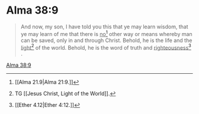 # Alma 38:9

> And now, my son, I have told you this that ye may learn wisdom, that ye may learn of me that there is <u>no</u>[^a] other way or means whereby man can be saved, only in and through Christ. Behold, he is the life and the <u>light</u>[^b] of the world. Behold, he is the word of truth and <u>righteousness</u>[^c] .

[Alma 38:9](https://www.churchofjesuschrist.org/study/scriptures/bofm/alma/38?lang=eng&id=p9#p9)


[^a]: [[Alma 21.9|Alma 21:9.]]
[^b]: TG [[Jesus Christ, Light of the World]].
[^c]: [[Ether 4.12|Ether 4:12.]]
